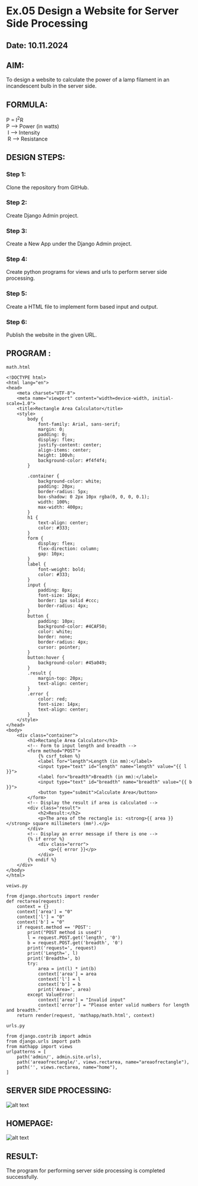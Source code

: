 # Ex.05 Design a Website for Server Side Processing
## Date: 10.11.2024

## AIM:
 To design a website to calculate the power of a lamp filament in an incandescent bulb in the server side. 

## FORMULA:
P = I<sup>2</sup>R
<br> P --> Power (in watts)
<br> I --> Intensity
<br> R --> Resistance

## DESIGN STEPS:
### Step 1:
Clone the repository from GitHub.

### Step 2:
Create Django Admin project.

### Step 3:
Create a New App under the Django Admin project.

### Step 4:
Create python programs for views and urls to perform server side processing.

### Step 5:
Create a HTML file to implement form based input and output.

### Step 6:
Publish the website in the given URL.

## PROGRAM :
```
math.html

<!DOCTYPE html>
<html lang="en">
<head>
    <meta charset="UTF-8">
    <meta name="viewport" content="width=device-width, initial-scale=1.0">
    <title>Rectangle Area Calculator</title>
    <style>
        body {
            font-family: Arial, sans-serif;
            margin: 0;
            padding: 0;
            display: flex;
            justify-content: center;
            align-items: center;
            height: 100vh;
            background-color: #f4f4f4;
        }

        .container {
            background-color: white;
            padding: 20px;
            border-radius: 5px;
            box-shadow: 0 2px 10px rgba(0, 0, 0, 0.1);
            width: 100%;
            max-width: 400px;
        }
        h1 {
            text-align: center;
            color: #333;
        }
        form {
            display: flex;
            flex-direction: column;
            gap: 10px;
        }
        label {
            font-weight: bold;
            color: #333;
        }
        input {
            padding: 8px;
            font-size: 16px;
            border: 1px solid #ccc;
            border-radius: 4px;
        }
        button {
            padding: 10px;
            background-color: #4CAF50;
            color: white;
            border: none;
            border-radius: 4px;
            cursor: pointer;
        }
        button:hover {
            background-color: #45a049;
        }
        .result {
            margin-top: 20px;
            text-align: center;
        }
        .error {
            color: red;
            font-size: 14px;
            text-align: center;
        }
    </style>
</head>
<body>
    <div class="container">
        <h1>Rectangle Area Calculator</h1>
        <!-- Form to input length and breadth -->
        <form method="POST">
            {% csrf_token %}
            <label for="length">Length (in mm):</label>
            <input type="text" id="length" name="length" value="{{ l }}">
            <label for="breadth">Breadth (in mm):</label>
            <input type="text" id="breadth" name="breadth" value="{{ b }}">
            <button type="submit">Calculate Area</button>
        </form>
        <!-- Display the result if area is calculated -->
        <div class="result">
            <h2>Result:</h2>
            <p>The area of the rectangle is: <strong>{{ area }}</strong> square millimeters (mm²).</p>
        </div>
        <!-- Display an error message if there is one -->
        {% if error %}
            <div class="error">
                <p>{{ error }}</p>
            </div>
        {% endif %}
    </div>
</body>
</html>

veiws.py

from django.shortcuts import render
def rectarea(request):  
    context = {}
    context['area'] = "0"
    context['l'] = "0"
    context['b'] = "0"
    if request.method == 'POST':
        print("POST method is used")
        l = request.POST.get('length', '0')
        b = request.POST.get('breadth', '0')
        print('request=', request)
        print('Length=', l)
        print('Breadth=', b)
        try:
            area = int(l) * int(b)
            context['area'] = area
            context['l'] = l
            context['b'] = b
            print('Area=', area)
        except ValueError:
            context['area'] = "Invalid input"
            context['error'] = "Please enter valid numbers for length and breadth."
    return render(request, 'mathapp/math.html', context)

urls.py

from django.contrib import admin
from django.urls import path
from mathapp import views
urlpatterns = [
    path('admin/', admin.site.urls),
    path('areaofrectangle/', views.rectarea, name="areaofrectangle"),
    path('', views.rectarea, name="home"), 
]

```
## SERVER SIDE PROCESSING:
![alt text](<Screenshot (46).png>)
## HOMEPAGE:
![alt text](<Screenshot (47).png>)
## RESULT:
The program for performing server side processing is completed successfully.
